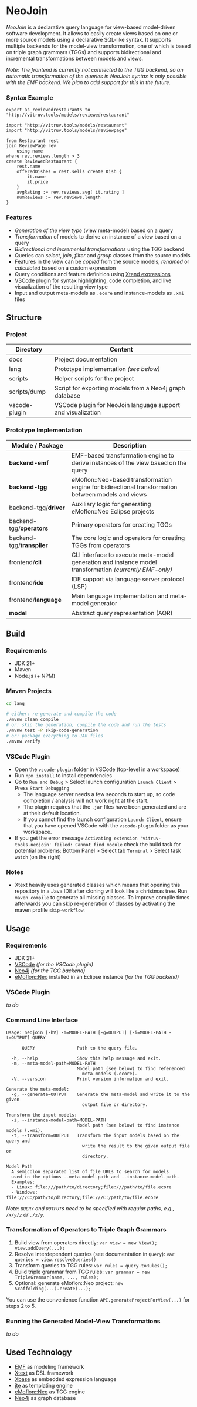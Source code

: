 # NeoJoin

*NeoJoin* is a declarative query language for view-based model-driven software development. It allows to easily create views based on one or more source models using a declarative SQL-like syntax. It supports multiple backends for the model-view transformation, one of which is based on triple graph grammars (TGGs) and supports bidirectional and incremental transformations between models and views.

*Note: The frontend is currently not connected to the TGG backend, so an automatic transformation of the queries in NeoJoin syntax is only possible with the EMF backend. We plan to add support for this in the future.*

### Syntax Example

```
export as reviewedrestaurants to "http://vitruv.tools/models/reviewedrestaurant"

import "http://vitruv.tools/models/restaurant"
import "http://vitruv.tools/models/reviewpage"

from Restaurant rest
join ReviewPage rev
    using name
where rev.reviews.length > 3
create ReviewedRestaurant {
    rest.name
    offeredDishes = rest.sells create Dish {
        it.name
        it.price
    }
    avgRating := rev.reviews.avg[ it.rating ]
    numReviews := rev.reviews.length
}
```

### Features

* *Generation of the view type* (view meta-model) based on a query
* *Transformation* of models to derive an instance of a view based on a query
* *Bidirectional and incremental transformations* using the TGG backend
* Queries can *select*, *join*, *filter* and *group* classes from the source models
* Features in the view can be *copied* from the source models, *renamed* or *calculated* based on a custom expression
* Query conditions and feature definition using [Xtend expressions](https://eclipse.dev/Xtext/xtend/documentation/203_xtend_expressions.html)
* [VSCode](https://code.visualstudio.com/) plugin for syntax highlighting, code completion, and live visualization of the resulting view type
* Input and output meta-models as `.ecore` and instance-models as `.xmi` files

## Structure

### Project
| Directory     | Content                                                      |
|---------------|--------------------------------------------------------------|
| docs          | Project documentation                                        |
| lang          | Prototype implementation *(see below)*                       |
| scripts       | Helper scripts for the project                               |
| scripts/dump  | Script for exporting models from a Neo4j graph database      |
| vscode-plugin | VSCode plugin for NeoJoin language support and visualization |

### Prototype Implementation
| **Module** / Package       | Description                                                                                             |
|----------------------------|---------------------------------------------------------------------------------------------------------|
| **backend-emf**            | EMF-based transformation engine to derive instances of the view based on the query                      |
| **backend-tgg**            | eMoflon::Neo-based transformation engine for bidirectional transformation between models and views      |
| backend-tgg/**driver**     | Auxiliary logic for generating eMoflon::Neo Eclipse projects                                            |
| backend-tgg/**operators**  | Primary operators for creating TGGs                                                                     |
| backend-tgg/**transpiler** | The core logic and operators for creating TGGs from operators                                           |
| frontend/**cli**           | CLI interface to execute meta-model generation and instance model transformation *(currently EMF-only)* |
| frontend/**ide**           | IDE support via language server protocol (LSP)                                                          |
| frontend/**language**      | Main language implementation and meta-model generator                                                   |
| **model**                  | Abstract query representation (AQR)                                                                     |

## Build

### Requirements

* JDK 21+
* Maven
* Node.js (+ NPM)

### Maven Projects

```sh
cd lang

# either: re-generate and compile the code
./mvnw clean compile
# or: skip the generation, compile the code and run the tests
./mvnw test -P skip-code-generation
# or: package everything to JAR files
./mvnw verify
```

### VSCode Plugin

* Open the `vscode-plugin` folder in VSCode (top-level in a workspace)
* Run `npm install` to install dependencies
* Go to `Run and Debug` > Select launch configuration `Launch Client` > Press `Start Debugging`
    * The language server needs a few seconds to start up, so code completion / analysis will not work right at the start.
    * The plugin requires that the `.jar` files have been generated and are at their default location.
    * If you cannot find the launch configuration `Launch Client`, ensure that you have opened VSCode with the `vscode-plugin` folder as your workspace.
* If you get the error message `Activating extension 'vitruv-tools.neojoin' failed: Cannot find module` check the build task for potential problems: Bottom Panel > Select tab `Terminal` > Select task `watch` (on the right)

### Notes

* Xtext heavily uses generated classes which means that opening this repository in a Java IDE after cloning will look like a christmas tree. Run `maven compile` to generate all missing classes. To improve compile times afterwards you can skip re-generation of classes by activating the maven profile `skip-workflow`.

## Usage

### Requirements

* JDK 21+
* [VSCode](https://code.visualstudio.com/) *(for the VSCode plugin)*
* [Neo4j](https://neo4j.com/) *(for the TGG backend)*
* [eMoflon::Neo](https://github.com/eMoflon/emoflon-neo) installed in an Eclipse instance *(for the TGG backend)*

### VSCode Plugin

*to do*

### Command Line Interface

```
Usage: neojoin [-hV] -m=MODEL-PATH [-g=OUTPUT] [-i=MODEL-PATH -t=OUTPUT] QUERY

      QUERY                Path to the query file.

  -h, --help               Show this help message and exit.
  -m, --meta-model-path=MODEL-PATH
                           Model path (see below) to find referenced
                             meta-models (.ecore).
  -V, --version            Print version information and exit.

Generate the meta-model:
  -g, --generate=OUTPUT    Generate the meta-model and write it to the given
                             output file or directory.

Transform the input models:
  -i, --instance-model-path=MODEL-PATH
                           Model path (see below) to find instance models (.xmi).
  -t, --transform=OUTPUT   Transform the input models based on the query and
                             write the result to the given output file or
                             directory.

Model Path
  A semicolon separated list of file URLs to search for models
  used in the options --meta-model-path and --instance-model-path.
  Examples:
  - Linux: file:///path/to/directory;file:///path/to/file.ecore
  - Windows: file:///C:/path/to/directory;file:///C:/path/to/file.ecore
```

*Note: `QUERY` and `OUTPUT`s need to be specified with regular paths, e.g., `/x/y/z` or `./x/y`.*

### Transformation of Operators to Triple Graph Grammars

1. Build view from operators directly: `var view = new View(); view.addQuery(...);`
2. Resolve interdependent queries (see documentation in `Query`): `var queries = view.resolveQueries()`
3. Transform queries to TGG rules: `var rules = query.toRules();`
4. Build triple grammar from TGG rules: `var grammar = new TripleGrammar(name, ..., rules);`
5. Optional: generate eMoflon::Neo project: `new Scaffolding(...).create(...);`

You can use the convenience function `API.generateProjectForView(...)` for steps 2 to 5.

### Running the Generated Model-View Transformations

*to do*

## Used Technology

* [EMF](https://eclipse.dev/emf/) as modeling framework
* [Xtext](https://eclipse.dev/Xtext/) as DSL framework
* [Xbase](https://eclipse.dev/Xtext/documentation/305_xbase.html) as embedded expression language
* [jte](https://jte.gg/) as templating engine
* [eMoflon::Neo](https://github.com/eMoflon/emoflon-neo) as TGG engine
* [Neo4j](https://neo4j.com/) as graph database
